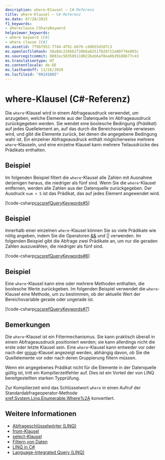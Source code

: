 ```yaml
---
description: where-Klausel – C#-Referenz
title: where-Klausel – C#-Referenz
ms.date: 07/20/2015
f1_keywords:
- whereclause_CSharpKeyword
helpviewer_keywords:
- where keyword [C#]
- where clause [C#]
ms.assetid: 7f9bf952-7744-4f91-b676-cddb55d107c3
ms.openlocfilehash: 58a8dc226bb2720b6a8251f028712a80f74e893c
ms.sourcegitcommit: 0802ac583585110022beb6af8ea0b39188b77c43
ms.translationtype: HT
ms.contentlocale: de-DE
ms.lasthandoff: 11/26/2020
ms.locfileid: "89141685"
---
```

# <a name="where-clause-c-reference"></a>where-Klausel (C#-Referenz)

Die `where`-Klausel wird in einem Abfrageausdruck verwendet, um anzugeben, welche Elemente aus der Datenquelle im Abfrageausdruck zurückgegeben werden. Sie wendet eine boolesche Bedingung (*Prädikat*) auf jedes Quellelement an, auf das durch die Bereichsvariable verwiesen wird, und gibt die Elemente zurück, bei denen die angegebene Bedingung wahr ist. Ein einzelner Abfrageausdruck enthält möglicherweise mehrere `where`-Klauseln, und eine einzelne Klausel kann mehrere Teilausdrücke des Prädikats enthalten.

## <a name="example"></a>Beispiel

Im folgenden Beispiel filtert die `where`-Klausel alle Zahlen mit Ausnahme derjenigen heraus, die niedriger als fünf sind. Wenn Sie die `where`-Klausel entfernen, werden alle Zahlen aus der Datenquelle zurückgegeben. Der Ausdruck `num < 5` ist das Prädikat, das auf jedes Element angewendet wird.

[!code-csharp[cscsrefQueryKeywords#5](~/samples/snippets/csharp/VS_Snippets_VBCSharp/CsCsrefQueryKeywords/CS/Where.cs#5)]

## <a name="example"></a>Beispiel

Innerhalb einer einzelnen `where`-Klausel können Sie so viele Prädikate wie nötig angeben, indem Sie die Operatoren [&&](../operators/boolean-logical-operators.md#conditional-logical-and-operator-) und [&#124;&#124;](../operators/boolean-logical-operators.md#conditional-logical-or-operator-) verwenden. Im folgenden Beispiel gibt die Abfrage zwei Prädikate an, um nur die geraden Zahlen auszuwählen, die niedriger als fünf sind.

[!code-csharp[cscsrefQueryKeywords#6](~/samples/snippets/csharp/VS_Snippets_VBCSharp/CsCsrefQueryKeywords/CS/Where.cs#6)]  

## <a name="example"></a>Beispiel

Eine `where`-Klausel kann eine oder mehrere Methoden enthalten, die boolesche Werte zurückgeben. Im folgenden Beispiel verwendet die `where`-Klausel eine Methode, um zu bestimmen, ob der aktuelle Wert der Bereichsvariable gerade oder ungerade ist.

[!code-csharp[cscsrefQueryKeywords#7](~/samples/snippets/csharp/VS_Snippets_VBCSharp/CsCsrefQueryKeywords/CS/Where.cs#7)]

## <a name="remarks"></a>Bemerkungen

Die `where`-Klausel ist ein Filtermechanismus. Sie kann praktisch überall in einem Abfrageausdruck positioniert werden; sie kann allerdings nicht die erste oder letzte Klausel sein. Eine `where`-Klausel kann entweder vor oder nach der [group](group-clause.md)-Klausel angezeigt werden, abhängig davon, ob Sie die Quellelemente vor oder nach deren Gruppierung filtern müssen.

Wenn ein angegebenes Prädikat nicht für die Elemente in der Datenquelle gültig ist, tritt ein Kompilierzeitfehler auf. Dies ist ein Vorteil der von LINQ bereitgestellten starken Typprüfung.

Zur Kompilierzeit wird das Schlüsselwort `where` in einen Aufruf der Standardabfrageoperator-Methode <xref:System.Linq.Enumerable.Where%2A> konvertiert.

## <a name="see-also"></a>Weitere Informationen

- [Abfrageschlüsselwörter (LINQ)](query-keywords.md)
- [from-Klausel](from-clause.md)
- [select-Klausel](select-clause.md)
- [Filtern von Daten](../../programming-guide/concepts/linq/filtering-data.md)
- [LINQ in C#](../../linq/index.md)
- [Language-Integrated Query (LINQ)](../../programming-guide/concepts/linq/index.md)
